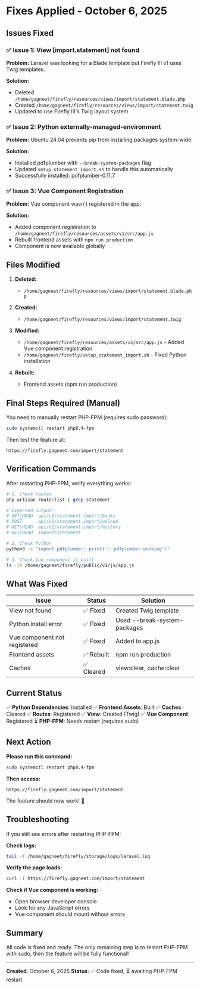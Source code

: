 # Fixes Applied - October 6, 2025

## Issues Fixed

### ✅ Issue 1: View [import.statement] not found

**Problem:** Laravel was looking for a Blade template but Firefly III v1 uses Twig templates.

**Solution:**
- Deleted `/home/gagneet/firefly/resources/views/import/statement.blade.php`
- Created `/home/gagneet/firefly/resources/views/import/statement.twig`
- Updated to use Firefly III's Twig layout system

### ✅ Issue 2: Python externally-managed-environment

**Problem:** Ubuntu 24.04 prevents pip from installing packages system-wide.

**Solution:**
- Installed pdfplumber with `--break-system-packages` flag
- Updated `setup_statement_import.sh` to handle this automatically
- Successfully installed: pdfplumber-0.11.7

### ✅ Issue 3: Vue Component Registration

**Problem:** Vue component wasn't registered in the app.

**Solution:**
- Added component registration to `/home/gagneet/firefly/resources/assets/v1/src/app.js`
- Rebuilt frontend assets with `npm run production`
- Component is now available globally

## Files Modified

1. **Deleted:**
   - `/home/gagneet/firefly/resources/views/import/statement.blade.php`

2. **Created:**
   - `/home/gagneet/firefly/resources/views/import/statement.twig`

3. **Modified:**
   - `/home/gagneet/firefly/resources/assets/v1/src/app.js` - Added Vue component registration
   - `/home/gagneet/firefly/setup_statement_import.sh` - Fixed Python installation

4. **Rebuilt:**
   - Frontend assets (npm run production)

## Final Steps Required (Manual)

You need to manually restart PHP-FPM (requires sudo password):

```bash
sudo systemctl restart php8.4-fpm
```

Then test the feature at:
```
https://firefly.gagneet.com/import/statement
```

## Verification Commands

After restarting PHP-FPM, verify everything works:

```bash
# 1. Check routes
php artisan route:list | grep statement

# Expected output:
# GET|HEAD  api/v1/statement-import/banks
# POST      api/v1/statement-import/upload
# GET|HEAD  api/v1/statement-import/history
# GET|HEAD  import/statement

# 2. Check Python
python3 -c "import pdfplumber; print('✅ pdfplumber working')"

# 3. Check Vue component is built
ls -lh /home/gagneet/firefly/public/v1/js/app.js
```

## What Was Fixed

| Issue | Status | Solution |
|-------|--------|----------|
| View not found | ✅ Fixed | Created Twig template |
| Python install error | ✅ Fixed | Used --break-system-packages |
| Vue component not registered | ✅ Fixed | Added to app.js |
| Frontend assets | ✅ Rebuilt | npm run production |
| Caches | ✅ Cleared | view:clear, cache:clear |

## Current Status

✅ **Python Dependencies**: Installed
✅ **Frontend Assets**: Built
✅ **Caches**: Cleared
✅ **Routes**: Registered
✅ **View**: Created (Twig)
✅ **Vue Component**: Registered
⏳ **PHP-FPM**: Needs restart (requires sudo)

## Next Action

**Please run this command:**
```bash
sudo systemctl restart php8.4-fpm
```

**Then access:**
```
https://firefly.gagneet.com/import/statement
```

The feature should now work! 🎉

## Troubleshooting

If you still see errors after restarting PHP-FPM:

**Check logs:**
```bash
tail -f /home/gagneet/firefly/storage/logs/laravel.log
```

**Verify the page loads:**
```bash
curl -I https://firefly.gagneet.com/import/statement
```

**Check if Vue component is working:**
- Open browser developer console
- Look for any JavaScript errors
- Vue component should mount without errors

## Summary

All code is fixed and ready. The only remaining step is to restart PHP-FPM with sudo, then the feature will be fully functional!

---

**Created**: October 6, 2025
**Status**: ✅ Code fixed, ⏳ awaiting PHP-FPM restart
